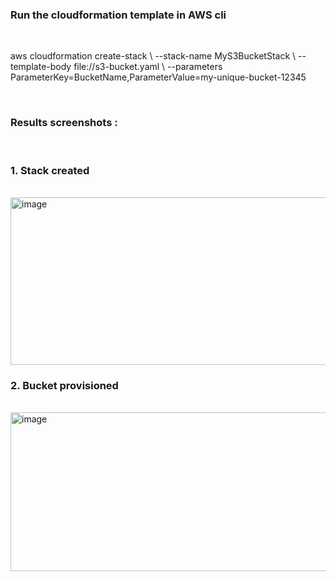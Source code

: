 <h3>Run the cloudformation template in AWS cli</h3>
<br />
<p>
aws cloudformation create-stack \
  --stack-name MyS3BucketStack \
  --template-body file://s3-bucket.yaml \
  --parameters ParameterKey=BucketName,ParameterValue=my-unique-bucket-12345
</p>
<br />
<h3>Results screenshots :</h3>
<br />
<h3>1. Stack created</h3><br />
<img width="839" height="268" alt="image" src="https://github.com/user-attachments/assets/23fed78f-b6cd-49bb-b308-bf6317260e75" />

<br />
<h3>2. Bucket provisioned</h3><br />
<img width="1091" height="254" alt="image" src="https://github.com/user-attachments/assets/b05443ac-84e4-4008-a6ae-09291228915d" />

 
 




